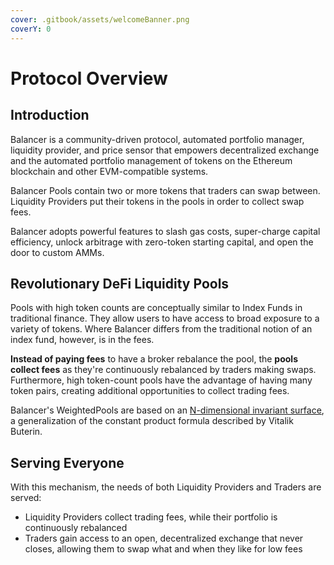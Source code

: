 ```yaml
---
cover: .gitbook/assets/welcomeBanner.png
coverY: 0
---
```


# Protocol Overview

## Introduction

Balancer is a community-driven protocol, automated portfolio manager, liquidity provider, and price sensor that empowers decentralized exchange and the automated portfolio management of tokens on the Ethereum blockchain and other EVM-compatible systems.

Balancer Pools contain two or more tokens that traders can swap between. Liquidity Providers put their tokens in the pools in order to collect swap fees.&#x20;

Balancer adopts powerful features to slash gas costs, super-charge capital efficiency, unlock arbitrage with zero-token starting capital, and open the door to custom AMMs.

## Revolutionary DeFi Liquidity Pools

Pools with high token counts are conceptually similar to Index Funds in traditional finance. They allow users to have access to broad exposure to a variety of tokens. Where Balancer differs from the traditional notion of an index fund, however, is in the fees.&#x20;

**Instead of paying fees** to have a broker rebalance the pool, the **pools collect fees** as they're continuously rebalanced by traders making swaps. Furthermore, high token-count pools have the advantage of having many token pairs, creating additional opportunities to collect trading fees.

Balancer's WeightedPools are based on an [N-dimensional invariant surface](https://balancer.finance/whitepaper/), a generalization of the constant product formula described by Vitalik Buterin.

## Serving Everyone

With this mechanism, the needs of both Liquidity Providers and Traders are served:

* Liquidity Providers collect trading fees, while their portfolio is continuously rebalanced
* Traders gain access to an open, decentralized exchange that never closes, allowing them to swap what and when they like for low fees
